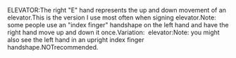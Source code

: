 ELEVATOR:The right "E" hand represents the up and down movement of an
  elevator.This is the version I use most often when signing elevator.Note: some people use an "index 
	finger" handshape on the left hand and have the right hand move up and down 
	it once.Variation:  elevator:Note: you might also see the left hand in an upright index finger handshape.NOTrecommended.